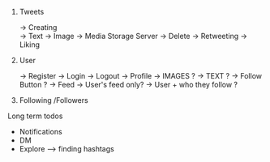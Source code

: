 1. Tweets 

    -> Creating   
        -> Text
        -> Image -> Media Storage Server
    -> Delete 
    -> Retweeting
    -> Liking

2. User

    -> Register
    -> Login
    -> Logout
    -> Profile
        -> IMAGES ?
        -> TEXT ?
        -> Follow Button ?
    -> Feed
        -> User's feed only?
        -> User + who they follow ?
    

3.  Following /Followers

Long term todos

* Notifications
* DM
* Explore --> finding hashtags
